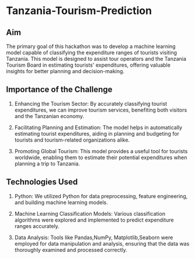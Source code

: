 # Tanzania-Tourism-Prediction

## Aim

The primary goal of this hackathon was to develop a machine learning model capable of classifying the expenditure ranges of tourists visiting Tanzania. This model is designed to assist tour operators and the Tanzania Tourism Board in estimating tourists' expenditures, offering valuable insights for better planning and decision-making.

## Importance of the Challenge

1. Enhancing the Tourism Sector: By accurately classifying tourist expenditures, we can improve tourism services, benefiting both visitors and the Tanzanian economy.

2. Facilitating Planning and Estimation: The model helps in automatically estimating tourist expenditures, aiding in planning and budgeting for tourists and tourism-related organizations alike.

3. Promoting Global Tourism: This model provides a useful tool for tourists worldwide, enabling them to estimate their potential expenditures when planning a trip to Tanzania.

## Technologies Used

1. Python: We utilized Python for data preprocessing, feature engineering, and building machine learning models.

2. Machine Learning Classification Models: Various classification algorithms were explored and implemented to predict expenditure ranges accurately.

3. Data Analysis: Tools like Pandas,NumPy, Matplotlib,Seaborn were employed for data manipulation and analysis, ensuring that the data was thoroughly examined and processed correctly.
